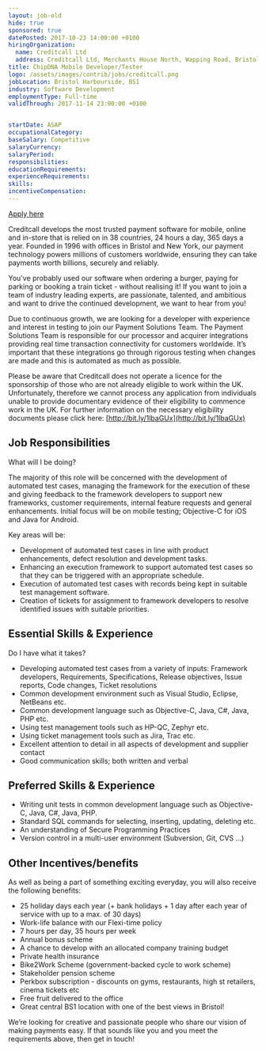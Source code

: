 ```yaml
---
layout: job-old
hide: true
sponsored: true
datePosted: 2017-10-23 14:00:00 +0100
hiringOrganization:
  name: Creditcall Ltd
  address: Creditcall Ltd, Merchants House North, Wapping Road, Bristol, BS1 4RW
title: ChipDNA Mobile Developer/Tester
logo: /assets/images/contrib/jobs/creditcall.png
jobLocation: Bristol Harbourside, BS1
industry: Software Development
employmentType: Full-time
validThrough: 2017-11-14 23:00:00 +0100


startDate: ASAP
occupationalCategory:
baseSalary: Competitive
salaryCurrency:
salaryPeriod:
responsibilities:
educationRequirements:
experienceRequirements:
skills:
incentiveCompensation:
---
```



<a class="btn btn--dark" href="https://creditcall.workable.com/j/1A49AE6C74">
    Apply here
</a>

Creditcall develops the most trusted payment software for mobile, online and in-store that is relied on in 38 countries, 24 hours a day, 365 days a year. Founded in 1996 with offices in Bristol and New York, our payment technology powers millions of customers worldwide, ensuring they can take payments worth billions, securely and reliably.

You've probably used our software when ordering a burger, paying for parking or booking a train ticket - without realising it! If you want to join a team of industry leading experts, are passionate, talented, and ambitious and want to drive the continued development, we want to hear from you!

Due to continuous growth, we are looking for a developer with experience and interest in testing to join our Payment Solutions Team. The Payment Solutions Team is responsible for our processor and acquirer integrations providing real time transaction connectivity for customers worldwide. It’s important that these integrations go through rigorous testing when changes are made and this is automated as much as possible.

Please be aware that Creditcall does not operate a licence for the sponsorship of those who are not already eligible to work within the UK. Unfortunately, therefore we cannot process any application from individuals unable to provide documentary evidence of their eligibility to commence work in the UK. For further information on the necessary eligibility documents please click here: [http://bit.ly/1lbaGUx](http://bit.ly/1lbaGUx)

## Job Responsibilities

What will I be doing?

The majority of this role will be concerned with the development of automated test cases, managing the framework for the execution of these and giving feedback to the framework developers to support new frameworks, customer requirements, internal feature requests and general enhancements. Initial focus will be on mobile testing; Objective-C for iOS and Java for Android.

Key areas will be:
* Development of automated test cases in line with product enhancements, defect resolution and development tasks.
* Enhancing an execution framework to support automated test cases so that they can be triggered with an appropriate schedule.
* Execution of automated test cases with records being kept in suitable test management software.
* Creation of tickets for assignment to framework developers to resolve identified issues with suitable priorities.

## Essential Skills & Experience

Do I have what it takes?

* Developing automated test cases from a variety of inputs: Framework developers, Requirements, Specifications, Release objectives, Issue reports, Code changes, Ticket resolutions
* Common development environment such as Visual Studio, Eclipse, NetBeans etc.
* Common development language such as Objective-C, Java, C#, Java, PHP etc.
* Using test management tools such as HP-QC, Zephyr etc.
* Using ticket management tools such as Jira, Trac etc.
* Excellent attention to detail in all aspects of development and supplier contact
* Good communication skills; both written and verbal

## Preferred Skills & Experience

* Writing unit tests in common development language such as Objective-C, Java, C#, Java, PHP.
* Standard SQL commands for selecting, inserting, updating, deleting etc.
* An understanding of Secure Programming Practices
* Version control in a multi-user environment (Subversion, Git, CVS ...)

## Other Incentives/benefits

As well as being a part of something exciting everyday, you will also receive the following benefits:

* 25 holiday days each year (+ bank holidays + 1 day after each year of service with up to a max. of 30 days)
* Work-life balance with our Flexi-time policy
* 7 hours per day, 35 hours per week
* Annual bonus scheme
* A chance to develop with an allocated company training budget
* Private health insurance
* Bike2Work Scheme (government-backed cycle to work scheme)
* Stakeholder pension scheme
* Perkbox subscription - discounts on gyms, restaurants, high st retailers, cinema tickets etc
* Free fruit delivered to the office
* Great central BS1 location with one of the best views in Bristol!

We’re looking for creative and passionate people who share our vision of making payments easy. If that sounds like you and you meet the requirements above, then get in touch!
